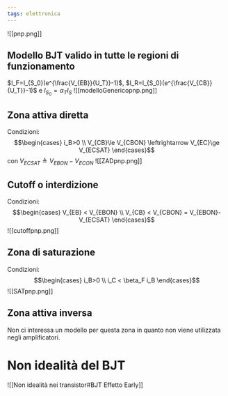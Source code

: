 ```yaml
---
tags: elettronica
---
```

![[pnp.png]]
## Modello BJT valido in tutte le regioni di funzionamento
$I_F=I_{S_0}(e^{\frac{V_{EB}}{U_T}}-1)$, $I_R=I_{S_0}(e^{\frac{V_{CB}}{U_T}}-1)$ e $I_{S_0}=\alpha_T I_S$
![[modelloGenericopnp.png]]
## Zona attiva diretta
Condizioni:
$$\begin{cases} i_B>0 \\
V_{CB}\le V_{CBON} \leftrightarrow V_{EC}\ge V_{ECSAT}
\end{cases}$$
con $V_{ECSAT}\triangleq V_{EBON}-V_{ECON}$
![[ZADpnp.png]]
## Cutoff o interdizione
Condizioni:
$$\begin{cases} V_{EB} < V_{EBON} \\
V_{CB} < V_{CBON} = V_{EBON}-V_{ECSAT}
\end{cases}$$
![[cutoffpnp.png]]
## Zona di saturazione
Condizioni: 
$$\begin{cases} i_B>0 \\
i_C < \beta_F i_B 
\end{cases}$$
![[SATpnp.png]]
## Zona attiva inversa 
Non ci interessa un modello per questa zona in quanto non viene utilizzata negli amplificatori.

# Non idealità del BJT 
![[Non idealità nei transistor#BJT Effetto Early]]